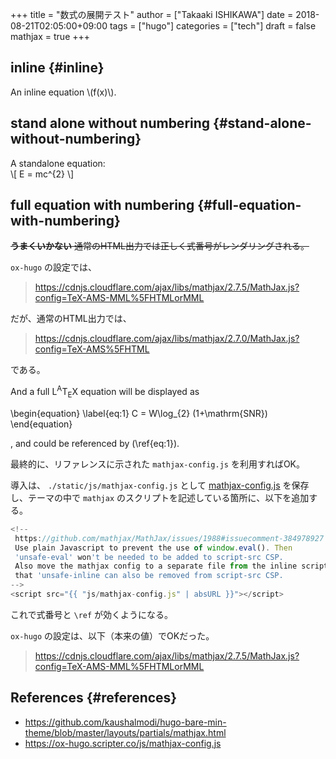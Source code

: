 +++
title = "数式の展開テスト"
author = ["Takaaki ISHIKAWA"]
date = 2018-08-21T02:05:00+09:00
tags = ["hugo"]
categories = ["tech"]
draft = false
mathjax = true
+++

## inline {#inline}

An inline equation \\(f(x)\\).  


## stand alone without numbering {#stand-alone-without-numbering}

A standalone equation:  
\\[ E = mc^{2} \\]  


## full equation with numbering {#full-equation-with-numbering}

~~**うまくいかない** 通常のHTML出力では正しく式番号がレンダリングされる。~~  

`ox-hugo` の設定では、  

> <https://cdnjs.cloudflare.com/ajax/libs/mathjax/2.7.5/MathJax.js?config=TeX-AMS-MML%5FHTMLorMML>  

だが、通常のHTML出力では、  

> <https://cdnjs.cloudflare.com/ajax/libs/mathjax/2.7.0/MathJax.js?config=TeX-AMS%5FHTML>  

である。  

And a full <span class="latex">L<sup>A</sup>T<sub>E</sub>X</span> equation will be displayed as  

\begin{equation}
\label{eq:1}
C = W\log\_{2} (1+\mathrm{SNR})
\end{equation}

, and could be referenced by (\ref{eq:1}).  

最終的に、リファレンスに示された `mathjax-config.js` を利用すればOK。  

導入は、 `./static/js/mathjax-config.js` として [mathjax-config.js](https://ox-hugo.scripter.co/js/mathjax-config.js) を保存し、テーマの中で `mathjax` のスクリプトを記述している箇所に、以下を追加する。  

```javascript
<!--
 https://github.com/mathjax/MathJax/issues/1988#issuecomment-384978927
 Use plain Javascript to prevent the use of window.eval(). Then
 'unsafe-eval' won't be needed to be added to script-src CSP.
 Also move the mathjax config to a separate file from the inline script so
 that 'unsafe-inline can also be removed from script-src CSP.
-->
<script src="{{ "js/mathjax-config.js" | absURL }}"></script>
```

これで式番号と `\ref` が効くようになる。  

`ox-hugo` の設定は、以下（本来の値）でOKだった。  

> <https://cdnjs.cloudflare.com/ajax/libs/mathjax/2.7.5/MathJax.js?config=TeX-AMS-MML%5FHTMLorMML>  


## References {#references}

-   <https://github.com/kaushalmodi/hugo-bare-min-theme/blob/master/layouts/partials/mathjax.html>
-   <https://ox-hugo.scripter.co/js/mathjax-config.js>
